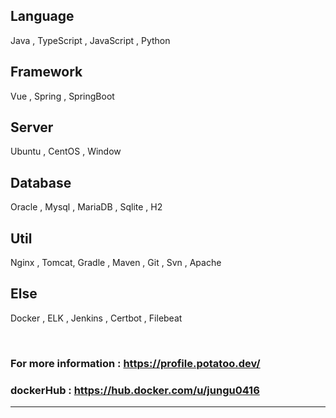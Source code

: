## Language
Java , TypeScript , JavaScript , Python

## Framework
Vue , Spring , SpringBoot 
 
## Server
Ubuntu , CentOS , Window 

## Database 
Oracle , Mysql , MariaDB , Sqlite , H2

## Util
Nginx , Tomcat, Gradle , Maven , Git , Svn , Apache

## Else
Docker , ELK , Jenkins , Certbot , Filebeat



<br/>

<!-- ### Each project has its own description on README.md
----------------------- -->
### For more information : https://profile.potatoo.dev/
### dockerHub : https://hub.docker.com/u/jungu0416
-----------------------
